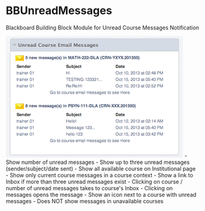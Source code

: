 BBUnreadMessages
================

Blackboard Building Block Module for Unread Course Messages Notification

<img src="unreadmsgs.png" />
- Show number of unread messages
- Show up to three unread messages (sender/subject/date sent)
- Show all available course on Institutional page
- Show only current course messages in a course context
- Show a link to Inbox if more than three unread messages exist
- Clicking on course / number of unread messages takes to course's Inbox
- Clicking on messages opens the message
- Show an icon next to a course with unread messages
- Does NOT show messages in unavailable courses
